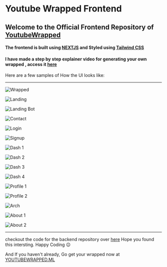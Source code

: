 # Youtube Wrapped Frontend

## Welcome to the Official Frontend Repository of [YoutubeWrapped](https://youtubewrapped.ml)

#### The frontend is built using [NEXTJS](https://nextjs.org/) and Styled using [Tailwind CSS](https://tailwindcss.com/)

#### I have made a step by step explainer video for generating your own wrapped , access it [here](https://www.youtube.com/watch?v=V7JnDTsLDbk)

Here are a few samples of How the UI looks like:

<hr/>

![Wrapped](https://github.com/BurhanuddinMerchant/youtube-wrapped/blob/main/readme_assets/wrapd.png?raw=true)

![Landing](https://github.com/BurhanuddinMerchant/youtube-wrapped/blob/main/readme_assets/landing.png?raw=true)

![Landing Bot](https://github.com/BurhanuddinMerchant/youtube-wrapped/blob/main/readme_assets/landing_bot.png?raw=true)

![Contact](https://github.com/BurhanuddinMerchant/youtube-wrapped/blob/main/readme_assets/contact.png?raw=true)

![Login](https://github.com/BurhanuddinMerchant/youtube-wrapped/blob/main/readme_assets/login.png?raw=true)

![Signup](https://github.com/BurhanuddinMerchant/youtube-wrapped/blob/main/readme_assets/signup.png?raw=true)

![Dash 1](https://github.com/BurhanuddinMerchant/youtube-wrapped/blob/main/readme_assets/dash1.png?raw=true)

![Dash 2](https://github.com/BurhanuddinMerchant/youtube-wrapped/blob/main/readme_assets/dash2.png?raw=true)

![Dash 3](https://github.com/BurhanuddinMerchant/youtube-wrapped/blob/main/readme_assets/dash3.png?raw=true)

![Dash 4](https://github.com/BurhanuddinMerchant/youtube-wrapped/blob/main/readme_assets/dash4.png?raw=true)

![Profile 1](https://github.com/BurhanuddinMerchant/youtube-wrapped/blob/main/readme_assets/profile1.png?raw=true)

![Profile 2](https://github.com/BurhanuddinMerchant/youtube-wrapped/blob/main/readme_assets/profile2.png?raw=true)

![Arch](https://github.com/BurhanuddinMerchant/youtube-wrapped/blob/main/readme_assets/arch.png?raw=true)

![About 1](https://github.com/BurhanuddinMerchant/youtube-wrapped/blob/main/readme_assets/about1.png?raw=true)

![About 2](https://github.com/BurhanuddinMerchant/youtube-wrapped/blob/main/readme_assets/about2.png?raw=true)

<hr/>

checkout the code for the backend repository over [here](https://github.com/BurhanuddinMerchant/youtube-wrapped-server)
Hope you found this intersting. Happy Coding :wink:

And If you haven't already, Go get your wrapped now at [YOUTUBEWRAPPED.ML](https://youtubewrapped.ml)
